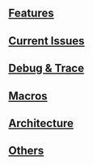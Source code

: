 ## [Features](md/Features.md)
## [Current Issues](md/Issues.md)
## [Debug & Trace](md/DebugTrace.md)
## [Macros](md/Macros.md)
## [Architecture](md/Architecture.md)
## [Others](md/Others.md)